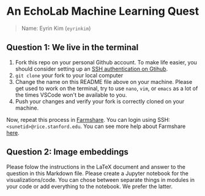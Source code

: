 # An EchoLab Machine Learning Quest

> Name: Eyrin Kim (`eyrinkim`)

## Question 1: We live in the terminal

1. Fork this repo on your personal Github account. To make life easier, you should consider setting up an [SSH authentication on Gtihub][1].
2. `git clone` your fork to your local computer
3. Change the name on this README file above on your machine. Please get used to work on the terminal, try to use `nano`, `vim`, or `emacs` as a lot of the times VSCode won't be available to you.
4. Push your changes and verify your fork is correctly cloned on your machine.

Now, repeat this process in [Farmshare][2]. You can login using SSH: `<sunetid>@rice.stanford.edu`. You can see more help about Farmshare [here][2].


## Question 2: Image embeddings

Please folow the instructions in the LaTeX document and answer to the question in this Markdown file. Please create a Jupyter notebook for the visualizations/code. You can chose between separate things in modules in your code or add everything to the notebook. We prefer the latter.

[1]: https://docs.github.com/en/authentication/connecting-to-github-with-ssh/about-ssh
[2]: https://docs.farmshare.stanford.edu/
